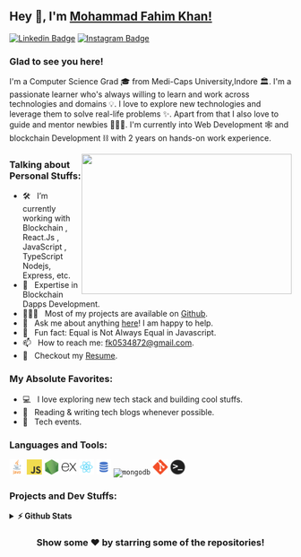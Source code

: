 ## Hey 👋, I'm [Mohammad Fahim Khan!](https://github.com/MoFahimKh/)

[![Linkedin Badge](https://img.shields.io/badge/-LinkedIn-0e76a8?style=flat-square&logo=Linkedin&logoColor=white)](https://www.linkedin.com/in/medicapsfahim/)
[![Instagram Badge](https://img.shields.io/badge/-Instagram-e4405f?style=flat-square&logo=Instagram&logoColor=white)](https://www.instagram.com/m_fahim_kh/)

### Glad to see you here! &nbsp;

I'm a Computer Science Grad 🎓 from Medi-Caps University,Indore 🏛. I'm a passionate learner who's always willing to learn and work across technologies and domains 💡. I love to explore new technologies and leverage them to solve real-life problems ✨. Apart from that I also love to guide and mentor newbies 👨🏻‍💻. I'm currently into Web Development  🕸️ and blockchain Development ⛓ with 2 years on hands-on work experience.



<img align="right" height="250" width="375" alt="" src="https://raw.githubusercontent.com/iampavangandhi/iampavangandhi/master/gifs/coder.gif" />

### Talking about Personal Stuffs:

- 🛠 &nbsp; I’m currently working with Blockchain , React.Js , JavaScript , TypeScript <br /> Nodejs, Express, etc.
- 🚀 &nbsp; Expertise in Blockchain Dapps Development.
- 👨🏻‍💻 &nbsp; Most of my projects are available on [Github](https://github.com/MoFahimKh).
- 💬 &nbsp; Ask me about anything [here](https://instagram.com/MoFahimKh/)! I am happy to help.
- 👾 &nbsp; Fun fact: Equal is Not Always Equal in Javascript.
- 📫 &nbsp; How to reach me: fk0534872@gmail.com.
- 📝 &nbsp; Checkout my [Resume](https://github.com/MoFahimKh/MoFahimKh/blob/master/resume.pdf).

### My Absolute Favorites:

- 💻 &nbsp; I love exploring new tech stack and building cool stuffs.
- 📰 &nbsp; Reading & writing tech blogs whenever possible.
- 🍕 &nbsp; Tech events.

### Languages and Tools:

<code><img height="27" src="https://raw.githubusercontent.com/github/explore/80688e429a7d4ef2fca1e82350fe8e3517d3494d/topics/java/java.png" alt="cpp"></code>
<code><img height="27" src="https://raw.githubusercontent.com/github/explore/80688e429a7d4ef2fca1e82350fe8e3517d3494d/topics/javascript/javascript.png" alt="javascript"></code>
<code><img height="27" src="https://raw.githubusercontent.com/github/explore/80688e429a7d4ef2fca1e82350fe8e3517d3494d/topics/nodejs/nodejs.png" alt="nodejs"></code>
<code><img height="27" src="https://raw.githubusercontent.com/devicons/devicon/master/icons/express/express-original.svg" alt="expressjs"></code>
<code><img height="27" src="https://raw.githubusercontent.com/github/explore/80688e429a7d4ef2fca1e82350fe8e3517d3494d/topics/react/react.png" alt="react"></code>
<code><img height="27" src="https://raw.githubusercontent.com/github/explore/80688e429a7d4ef2fca1e82350fe8e3517d3494d/topics/sql/sql.png" alt="sql"></code>
<code><img height="27" src="https://encrypted-tbn0.gstatic.com/images?q=tbn%3AANd9GcSTTzPAw-55ssm1Im594xYZ9eRQu2JylrkYLg&usqp=CAU" alt="mongodb"></code>
<code><img height="27" src="https://raw.githubusercontent.com/devicons/devicon/master/icons/git/git-original.svg" alt="git"></code>
<code><img height="27" src="https://raw.githubusercontent.com/github/explore/80688e429a7d4ef2fca1e82350fe8e3517d3494d/topics/terminal/terminal.png" alt="terminal"></code>

### Projects and Dev Stuffs:

<details>   
  <summary><b>⚡ Github Stats</b></summary>

  <br />
  <img height="180em" src="https://github-readme-stats.vercel.app/api?username=MoFahimKh&show_icons=true&hide_border=true&&count_private=true&include_all_commits=true" />
  <img height="180em" src="https://github-readme-stats.vercel.app/api/top-langs/?username=MoFahimKh&exclude_repo=KNN-Image-Classification&show_icons=true&hide_border=true&layout=compact&langs_count=8"/>
</details>

<div align="center">

### Show some ❤️ by starring some of the repositories!

</div>

